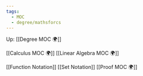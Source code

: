 ```yaml
---
tags:
  - MOC
  - degree/mathsforcs
---
```

Up: [[Degree MOC 🌍]]

[[Calculus MOC 🌍]]
[[Linear Algebra MOC 🌍]]

[[Function Notation]]
[[Set Notation]]
[[Proof MOC 🌍]]

